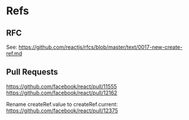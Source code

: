 # Refs

## RFC

See: https://github.com/reactjs/rfcs/blob/master/text/0017-new-create-ref.md

## Pull Requests

https://github.com/facebook/react/pull/11555
https://github.com/facebook/react/pull/12162

Rename createRef.value to createRef.current:
https://github.com/facebook/react/pull/12375
